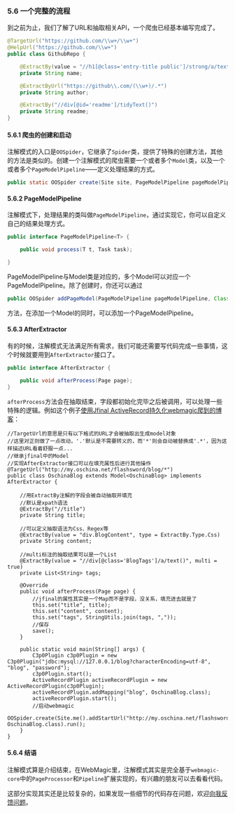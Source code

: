 ### 5.6 一个完整的流程

到之前为止，我们了解了URL和抽取相关API，一个爬虫已经基本编写完成了。

```java
@TargetUrl("https://github.com/\\w+/\\w+")
@HelpUrl("https://github.com/\\w+")
public class GithubRepo {

    @ExtractBy(value = "//h1[@class='entry-title public']/strong/a/text()", notNull = true)
    private String name;

    @ExtractByUrl("https://github\\.com/(\\w+)/.*")
    private String author;

    @ExtractBy("//div[@id='readme']/tidyText()")
    private String readme;
}
```
#### 5.6.1 爬虫的创建和启动

注解模式的入口是`OOSpider`，它继承了`Spider`类，提供了特殊的创建方法，其他的方法是类似的。创建一个注解模式的爬虫需要一个或者多个`Model`类，以及一个或者多个`PageModelPipeline`——定义处理结果的方式。

```java
public static OOSpider create(Site site, PageModelPipeline pageModelPipeline, Class... pageModels);
```

#### 5.6.2 PageModelPipeline

注解模式下，处理结果的类叫做`PageModelPipeline`，通过实现它，你可以自定义自己的结果处理方式。
```java
public interface PageModelPipeline<T> {

    public void process(T t, Task task);

}
```

PageModelPipeline与Model类是对应的，多个Model可以对应一个PageModelPipeline。除了创建时，你还可以通过

```java
public OOSpider addPageModel(PageModelPipeline pageModelPipeline, Class... pageModels)
```

方法，在添加一个Model的同时，可以添加一个PageModelPipeline。

#### 5.6.3 AfterExtractor

有的时候，注解模式无法满足所有需求，我们可能还需要写代码完成一些事情，这个时候就要用到`AfterExtractor`接口了。

```java
public interface AfterExtractor {

    public void afterProcess(Page page);
}
```

`afterProcess`方法会在抽取结束，字段都初始化完毕之后被调用，可以处理一些特殊的逻辑。例如这个例子[使用Jfinal ActiveRecord持久化webmagic爬到的博客](http://www.oschina.net/code/snippet_190591_23456)：

```
//TargetUrl的意思是只有以下格式的URL才会被抽取出生成model对象
//这里对正则做了一点改动，'.'默认是不需要转义的，而'*'则会自动被替换成'.*'，因为这样描述URL看着舒服一点...
//继承jfinal中的Model
//实现AfterExtractor接口可以在填充属性后进行其他操作
@TargetUrl("http://my.oschina.net/flashsword/blog/*")
public class OschinaBlog extends Model<OschinaBlog> implements AfterExtractor {

    //用ExtractBy注解的字段会被自动抽取并填充
    //默认是xpath语法
    @ExtractBy("//title")
    private String title;

    //可以定义抽取语法为Css、Regex等
    @ExtractBy(value = "div.BlogContent", type = ExtractBy.Type.Css)
    private String content;

    //multi标注的抽取结果可以是一个List
    @ExtractBy(value = "//div[@class='BlogTags']/a/text()", multi = true)
    private List<String> tags;

    @Override
    public void afterProcess(Page page) {
        //jfinal的属性其实是一个Map而不是字段，没关系，填充进去就是了
        this.set("title", title);
        this.set("content", content);
        this.set("tags", StringUtils.join(tags, ","));
        //保存
        save();
    }

    public static void main(String[] args) {
        C3p0Plugin c3p0Plugin = new C3p0Plugin("jdbc:mysql://127.0.0.1/blog?characterEncoding=utf-8", "blog", "password");
        c3p0Plugin.start();
        ActiveRecordPlugin activeRecordPlugin = new ActiveRecordPlugin(c3p0Plugin);
        activeRecordPlugin.addMapping("blog", OschinaBlog.class);
        activeRecordPlugin.start();
        //启动webmagic
        OOSpider.create(Site.me().addStartUrl("http://my.oschina.net/flashsword/blog/145796"), OschinaBlog.class).run();
    }
}
```

#### 5.6.4 结语

注解模式算是介绍结束，在WebMagic里，注解模式其实是完全基于`webmagic-core`中的`PageProcessor`和`Pipeline`扩展实现的，有兴趣的朋友可以去看看代码。

这部分实现其实还是比较复杂的，如果发现一些细节的代码存在问题，欢迎[向我反馈问题](https://github.com/code4craft/webmagic/issues)。